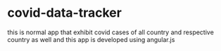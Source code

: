 # covid-data-tracker
this is normal app that exhibit covid cases of all country and respective country as well and this app is developed using angular.js
